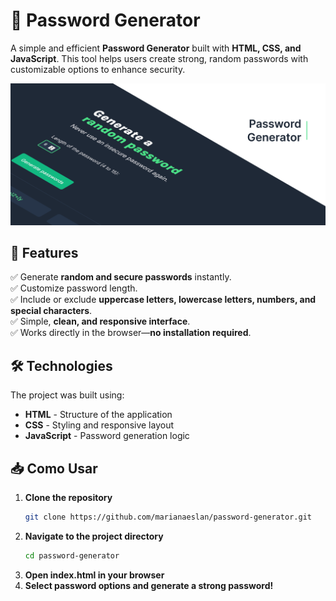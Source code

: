 # 🔑 Password Generator  

A simple and efficient **Password Generator** built with **HTML, CSS, and JavaScript**. This tool helps users create strong, random passwords with customizable options to enhance security.  
 
![Password Generator Preview](https://github.com/marianaeslan/password-generator/blob/main/password.png?raw=true)

## 🚀 Features  
✅ Generate **random and secure passwords** instantly.  
✅ Customize password length.  
✅ Include or exclude **uppercase letters, lowercase letters, numbers, and special characters**.  
✅ Simple, **clean, and responsive interface**.  
✅ Works directly in the browser—**no installation required**.  

## 🛠️ Technologies   
The project was built using:  
- **HTML** - Structure of the application  
- **CSS** - Styling and responsive layout  
- **JavaScript** - Password generation logic 

## 📥 Como Usar  
1. **Clone the repository**  
   ```bash
   git clone https://github.com/marianaeslan/password-generator.git
2.	**Navigate to the project directory**
      ```bash
      cd password-generator
3. **Open index.html in your browser**
4. **Select password options and generate a strong password!**
